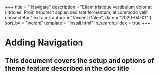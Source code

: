 +++
title = " Navigate"
description = "Etiam tristique vestibulum dolor at ultricies. Proin hendrerit sapien sed erat fermentum, at commodo velit consectetur."
extra = { author = "Vincent Galen", date = "2020-04-01" }
sort_by = "weight"
template = "install.html"
in_search_index = true
+++


 # Adding Navigation

 ## This document covers the setup and options of theme feature described in the doc title